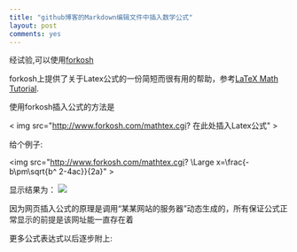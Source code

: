 ```yaml
---
title: "github博客的Markdown编辑文件中插入数学公式"
layout: post
comments: yes
---
```

经试验,可以使用[forkosh](http://www.forkosh.com)

forkosh上提供了关于Latex公式的一份简短而很有用的帮助，参考[LaTeX Math Tutorial](http://www.forkosh.com/mathtextutorial.html).

使用forkosh插入公式的方法是

< img src="http://www.forkosh.com/mathtex.cgi? 在此处插入Latex公式" >

给个例子:

\<img src="http://www.forkosh.com/mathtex.cgi? \Large x=\frac{-b\pm\sqrt{b^ 2-4ac}}{2a}" \>

显示结果为：
<img src="http://www.forkosh.com/mathtex.cgi? \Large x=\frac{-b\pm\sqrt{b^2-4ac}}{2a}">

因为网页插入公式的原理是调用“某某网站的服务器”动态生成的，所有保证公式正常显示的前提是该网址能一直存在着

更多公式表达式以后逐步附上: